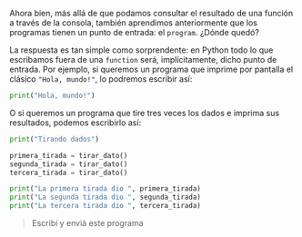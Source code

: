 Ahora bien, más allá de que podamos consultar el resultado de una función a través de la consola, también aprendimos anteriormente que los programas tienen un punto de entrada: el `program`. ¿Dónde quedó?

La respuesta es tan simple como sorprendente: en Python todo lo que escribamos fuera de una `function` será, implícitamente, dicho punto de entrada. Por ejemplo, si queremos un programa que imprime por pantalla el clásico `"Hola, mundo!"`, lo podremos escribir así:

```python
print("Hola, mundo!")
```

O si queremos un programa que tire tres veces los dados e imprima sus resultados, podemos escribirlo así:

```python
print("Tirando dados")

primera_tirada = tirar_dato()
segunda_tirada = tirar_dato()
tercera_tirada = tirar_dato()

print("La primera tirada dio ", primera_tirada)
print("La segunda tirada dio ", segunda_tirada)
print("La tercera tirada dio ", tercera_tirada)
```

> Escribí y enviá este programa


